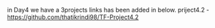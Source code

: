 in Day4 we have a 3projects links has been added in below.
priject4.2 - https://github.com/thatikrindi98/TF-Project4.2